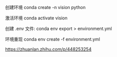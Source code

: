 
创建环境 conda create -n vision python

激活环境 conda activate vision

创建 .env 文件: conda env export > environment.yml

环境重现 conda env create -f environment.yml

https://zhuanlan.zhihu.com/p/448253254

